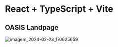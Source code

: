 # React + TypeScript + Vite

## OASIS Landpage

![imagem_2024-02-28_170625659](https://github.com/SauloOliveira06/oais-landpage/assets/19229171/940f0eda-a48e-46fa-8fb6-def8091d64ca)

